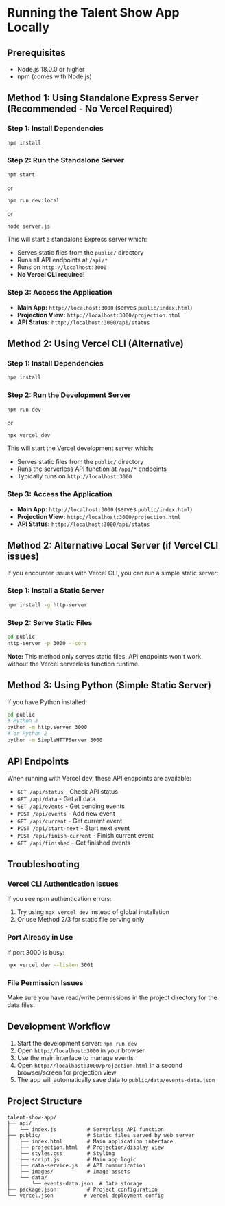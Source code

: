 # Running the Talent Show App Locally

## Prerequisites
- Node.js 18.0.0 or higher
- npm (comes with Node.js)

## Method 1: Using Standalone Express Server (Recommended - No Vercel Required)

### Step 1: Install Dependencies
```bash
npm install
```

### Step 2: Run the Standalone Server
```bash
npm start
```
or
```bash
npm run dev:local
```
or
```bash
node server.js
```

This will start a standalone Express server which:
- Serves static files from the `public/` directory
- Runs all API endpoints at `/api/*`
- Runs on `http://localhost:3000`
- **No Vercel CLI required!**

### Step 3: Access the Application
- **Main App:** `http://localhost:3000` (serves `public/index.html`)
- **Projection View:** `http://localhost:3000/projection.html`
- **API Status:** `http://localhost:3000/api/status`

## Method 2: Using Vercel CLI (Alternative)

### Step 1: Install Dependencies
```bash
npm install
```

### Step 2: Run the Development Server
```bash
npm run dev
```
or
```bash
npx vercel dev
```

This will start the Vercel development server which:
- Serves static files from the `public/` directory
- Runs the serverless API function at `/api/*` endpoints
- Typically runs on `http://localhost:3000`

### Step 3: Access the Application
- **Main App:** `http://localhost:3000` (serves `public/index.html`)
- **Projection View:** `http://localhost:3000/projection.html`
- **API Status:** `http://localhost:3000/api/status`

## Method 2: Alternative Local Server (if Vercel CLI issues)

If you encounter issues with Vercel CLI, you can run a simple static server:

### Step 1: Install a Static Server
```bash
npm install -g http-server
```

### Step 2: Serve Static Files
```bash
cd public
http-server -p 3000 --cors
```

**Note:** This method only serves static files. API endpoints won't work without the Vercel serverless function runtime.

## Method 3: Using Python (Simple Static Server)

If you have Python installed:

```bash
cd public
# Python 3
python -m http.server 3000
# or Python 2
python -m SimpleHTTPServer 3000
```

## API Endpoints

When running with Vercel dev, these API endpoints are available:

- `GET /api/status` - Check API status
- `GET /api/data` - Get all data
- `GET /api/events` - Get pending events
- `POST /api/events` - Add new event
- `GET /api/current` - Get current event
- `POST /api/start-next` - Start next event
- `POST /api/finish-current` - Finish current event
- `GET /api/finished` - Get finished events

## Troubleshooting

### Vercel CLI Authentication Issues
If you see npm authentication errors:
1. Try using `npx vercel dev` instead of global installation
2. Or use Method 2/3 for static file serving only

### Port Already in Use
If port 3000 is busy:
```bash
npx vercel dev --listen 3001
```

### File Permission Issues
Make sure you have read/write permissions in the project directory for the data files.

## Development Workflow

1. Start the development server: `npm run dev`
2. Open `http://localhost:3000` in your browser
3. Use the main interface to manage events
4. Open `http://localhost:3000/projection.html` in a second browser/screen for projection view
5. The app will automatically save data to `public/data/events-data.json`

## Project Structure

```
talent-show-app/
├── api/
│   └── index.js          # Serverless API function
├── public/               # Static files served by web server
│   ├── index.html        # Main application interface
│   ├── projection.html   # Projection/display view
│   ├── styles.css        # Styling
│   ├── script.js         # Main app logic
│   ├── data-service.js   # API communication
│   ├── images/           # Image assets
│   └── data/
│       └── events-data.json  # Data storage
├── package.json          # Project configuration
└── vercel.json          # Vercel deployment config
